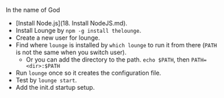 In the name of God

-  [Install Node.js](18. Install NodeJS.md).
-  Install Lounge by `npm -g install thelounge`.
-  Create a new user for lounge.
-  Find where `lounge` is installed by `which lounge` to run it from there (`PATH` is not the same when you switch user).
   -  Or you can add the directory to the path. `echo $PATH`, then `PATH=<dir>:$PATH`
-  Run `lounge` once so it creates the configuration file.
-  Test by `lounge start`.
-  Add the init.d startup setup.

